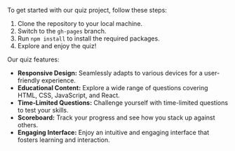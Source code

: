 To get started with our quiz project, follow these steps:

1. Clone the repository to your local machine.
2. Switch to the `gh-pages` branch.
3. Run `npm install` to install the required packages.
4. Explore and enjoy the quiz!

Our quiz features:

- **Responsive Design:** Seamlessly adapts to various devices for a user-friendly experience.
- **Educational Content:** Explore a wide range of questions covering HTML, CSS, JavaScript, and React.
- **Time-Limited Questions:** Challenge yourself with time-limited questions to test your skills.
- **Scoreboard:** Track your progress and see how you stack up against others.
- **Engaging Interface:** Enjoy an intuitive and engaging interface that fosters learning and interaction.


